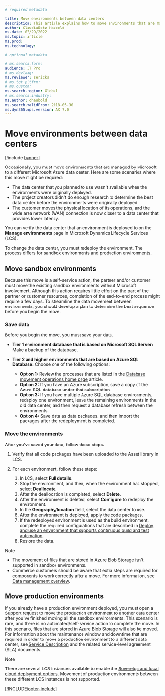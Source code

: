 ```yaml
---
# required metadata

title: Move environments between data centers
description: This article explains how to move environments that are managed by Microsoft to a different Microsoft Azure data center.
author: ClaudiaBetz-Haubold 
ms.date: 07/29/2022
ms.topic: article
ms.prod: 
ms.technology: 

# optional metadata

# ms.search.form:  
audience: IT Pro
# ms.devlang: 
ms.reviewer: sericks
# ms.tgt_pltfrm: 
# ms.custom: 
ms.search.region: Global
# ms.search.industry: 
ms.author: chaubold
ms.search.validFrom: 2018-05-30 
ms.dyn365.ops.version: AX 7.0
---
```


# Move environments between data centers

[!include [banner](../includes/banner.md)]

Occasionally, you must move environments that are managed by Microsoft to a different Microsoft Azure data center. Here are some scenarios where this move might be required:

- The data center that you planned to use wasn't available when the environments were originally deployed.
- The project creators didn't do enough research to determine the best data center before the environments were originally deployed.
- The customer moves the physical location of its operations, and the wide area network (WAN) connection is now closer to a data center that provides lower latency.

You can verify the data center that an environment is deployed to on the **Manage environments** page in Microsoft Dynamics Lifecycle Services (LCS).

To change the data center, you must redeploy the environment. The process differs for sandbox environments and production environments.

## Move sandbox environments

Because this move is a self-service action, the partner and/or customer must move the existing sandbox environments without Microsoft involvement. Although this action requires little effort on the part of the partner or customer resources, completion of the end-to-end process might require a few days. To streamline the data movement between environments, you should develop a plan to determine the best sequence before you begin the move.

### Save data

Before you begin the move, you must save your data.

- **Tier 1 environment database that is based on Microsoft SQL Server:** Make a backup of the database.
- **Tier 2 and higher environments that are based on Azure SQL Database:** Choose one of the following options:

    - **Option 1:** Review the processes that are listed in the [Database movement operations home page](../../dev-itpro/database/dbmovement-operations.md) article.
    - **Option 2:** If you have an Azure subscription, save a copy of the Azure SQL database under that subscription.
    - **Option 3:** If you have multiple Azure SQL database environments, redeploy one environment, leave the remaining environments in the old data center, and then request a database refresh between the environments.
    - **Option 4:** Save data as data packages, and then import the packages after the redeployment is completed.

### Move the environments

After you've saved your data, follow these steps.

1. Verify that all code packages have been uploaded to the Asset library in LCS.
2. For each environment, follow these steps:

    1. In LCS, select **Full details**.
    2. Stop the environment, and then, when the environment has stopped, select **Deallocate**.
    3. After the deallocation is completed, select **Delete**.
    4. After the environment is deleted, select **Configure** to redeploy the environment.
    5. In the **Geography/location** field, select the data center to use.
    6. After the environment is deployed, apply the code packages.
    7. If the redeployed environment is used as the build environment, complete the required configurations that are described in [Deploy and use an environment that supports continuous build and test automation](../../dev-itpro/perf-test/continuous-build-test-automation.md).
    8. Restore the data.

> [!NOTE]
> - The movement of files that are stored in Azure Blob Storage isn't supported in sandbox environments.
> - Commerce customers should be aware that extra steps are required for components to work correctly after a move. For more information, see [Data management overview](../../dev-itpro/data-entities/data-entities-data-packages.md).

## Move production environments

If you already have a production environment deployed, you must open a Support request to move the production environment to another data center after you've finished moving all the sandbox environments. This scenario is rare, and there is no automated/self-service action to complete the move. In this scenario, files that are stored in Azure Blob Storage will also be moved. For information about the maintenance window and downtime that are required in order to move a production environment to a different data center, see [Service Description](service-description.md) and the related service-level agreement (SLA) documents.

> [!NOTE]
> There are several LCS instances available to enable the [Sovereign and local cloud deployment options](../../dev-itpro/deployment/deployment-options-geo.md). Movement of production environments between these different LCS instances is not supported. 
 
[!INCLUDE[footer-include](../../../includes/footer-banner.md)]
